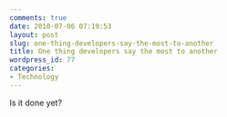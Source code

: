 ```yaml
---
comments: true
date: 2010-07-06 07:19:53
layout: post
slug: one-thing-developers-say-the-most-to-another
title: One thing developers say the most to another
wordpress_id: 77
categories:
- Technology
---
```


Is it done yet?
